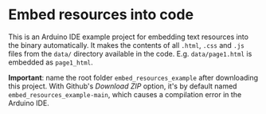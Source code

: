 Embed resources into code
=========================

This is an Arduino IDE example project for embedding text resources into the binary automatically.
It makes the contents of all `.html`, `.css` and `.js` files from the `data/` directory available in the code. E.g. `data/page1.html` is embedded as `page1_html`.

**Important**: name the root folder `embed_resources_example` after downloading this project. With Github's _Download ZIP_ option, it's by default named `embed_resources_example-main`, which causes a compilation error in the Arduino IDE.
